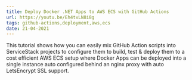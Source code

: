```yaml
---
title: Deploy Docker .NET Apps to AWS ECS with GitHub Actions
url: https://youtu.be/Eh4tvLN8i8g
tags: github-actions,deployment,aws,ecs
date: 21-04-2021
---
```


This tutorial shows how you can easily mix GitHub Action scripts into ServiceStack projects to configure them to build, 
test & deploy them to a cost efficient AWS ECS setup where Docker Apps can be deployed into a single instance auto 
configured behind an nginx proxy with auto LetsEncrypt SSL support.
